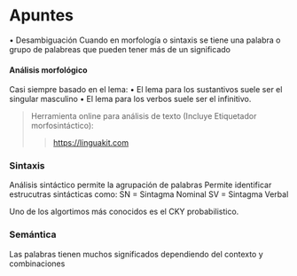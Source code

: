 # Apuntes 

• Desambiguación
Cuando en morfología o sintaxis se tiene una palabra o grupo de palabreas que pueden 
tener más de un significado

#### Análisis morfológico
Casi siempre basado en el lema: 
• El lema para los sustantivos suele ser el singular masculino
• El lema para los verbos suele ser el infinitivo.

> Herramienta online para análisis de texto (Incluye Etiquetador morfosintáctico):
>>https://linguakit.com


### Sintaxis
Análisis sintáctico permite la agrupación de palabras
Permite identificar estrucutras sintácticas como:
SN = Sintagma Nominal
SV = Sintagma Verbal

Uno de los algortimos más conocidos es el CKY probabilistico.

### Semántica
Las palabras tienen muchos significados dependiendo del contexto y combinaciones